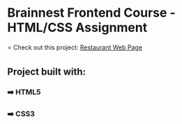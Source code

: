 # Brainnest Frontend Course - HTML/CSS Assignment

⭐ Check out this project: [Restaurant Web Page](https://amandanagao.github.io/Brainnest-FD-Course-CSS-Assignment/)

## Project built with:

### ➡️ HTML5
### ➡️ CSS3
